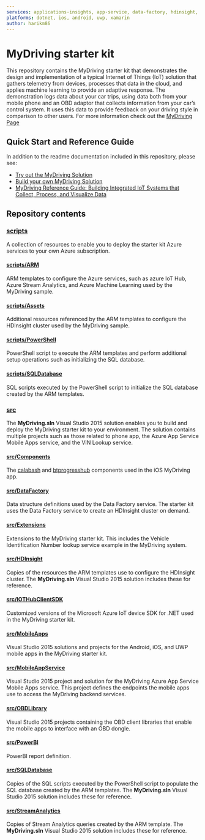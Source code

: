 ```yaml
---
services: applications-insights, app-service, data-factory, hdinsight, hockeyapp, iot-hub, machine-learning, power-bi, sql-database, storage, stream-analytics, visual-studio-team-services 
platforms: dotnet, ios, android, uwp, xamarin
author: harikm86
---
```



# MyDriving starter kit

This repository contains the MyDriving starter kit that demonstrates the design and implementation of a typical Internet of Things (IoT) solution that gathers telemetry from devices, processes that data in the cloud, and applies machine learning to provide an adaptive response. The demonstration logs data about your car trips, using data both from your mobile phone and an OBD adaptor that collects information from your car’s control system. It uses this data to provide feedback on your driving style in comparison to other users. For more information check out the [MyDriving Page](http://aka.ms/iotsampleapp)

## Quick Start and Reference Guide

In addition to the readme documentation included in this repository, please see:

- [Try out the MyDriving Solution](http://aka.ms/mydriving-use)
- [Build your own MyDriving Solution](http://aka.ms/mydriving-start)
- [MyDriving Reference Guide: Building Integrated IoT Systems that Collect, Process, and Visualize Data](http://aka.ms/mydriving-keynote)

## Repository contents

### [scripts](./scripts)

A collection of resources to enable you to deploy the starter kit Azure services to your own Azure subscription.

#### [scripts/ARM](./scripts/ARM)

ARM templates to configure the Azure services, such as azure IoT Hub, Azure Stream Analytics, and Azure Machine Learning used by the MyDriving sample.

#### [scripts/Assets](./scripts/Assets)

Additional resources referenced by the ARM templates to configure the HDInsight cluster used by the MyDriving sample.

#### [scripts/PowerShell](./scripts/PowerShell)

PowerShell script to execute the ARM templates and perform additional setup operations such as initializing the SQL database.

#### [scripts/SQLDatabase](./scripts/SQLDatabase)

SQL scripts executed by the PowerShell script to initialize the SQL database created by the ARM templates.

### [src](./src)

The **MyDriving.sln** Visual Studio 2015 solution enables you to build and deploy the MyDriving starter kit to your environment. The solution contains multiple projects such as those related to phone app, the Azure App Service Mobile Apps service, and the VIN Lookup service.

#### [src/Components](./src/Components)

The [calabash](.src\Components\calabash-16.2\component\DEtails.md) and [btprogresshub](.\src\Components\btprogresshud-1.20\component\Details.md) components used in the iOS MyDriving app.

#### [src/DataFactory](./src/DataFactory)

Data structure definitions used by the Data Factory service. The starter kit uses the Data Factory service to create an HDInsight cluster on demand.

#### [src/Extensions](./src/Extensions)

Extensions to the MyDriving starter kit. This includes the Vehicle Identification Number lookup service example in the MyDriving system.

#### [src/HDInsight](./src/HDInsight)

Copies of the resources the ARM templates use to configure the HDInsight cluster. The **MyDriving.sln** Visual Studio 2015 solution includes these for reference.

#### [src/IOTHubClientSDK](./src/IOTHubClientSDK)

Customized versions of the Microsoft Azure IoT device SDK for .NET used in the MyDriving starter kit.

#### [src/MobileApps](./src/MobileApps)

Visual Studio 2015 solutions and projects for the Android, iOS, and UWP mobile apps in the MyDriving starter kit.

#### [src/MobileAppService](./src/MobileAppService)

Visual Studio 2015 project and solution for the MyDriving Azure App Service Mobile Apps service. This project defines the endpoints the mobile apps use to access the MyDriving backend services.

#### [src/OBDLibrary](./src/OBDLibrary)

Visual Studio 2015 projects containing the OBD client libraries that enable the mobile apps to interface with an OBD dongle.

#### [src/PowerBI](./src/PowerBI)

PowerBI report definition.

#### [src/SQLDatabase](./src/SQLDatabase)

Copies of the SQL scripts executed by the PowerShell script to populate the SQL database created by the ARM templates. The **MyDriving.sln** Visual Studio 2015 solution includes these for reference.

#### [src/StreamAnalytics](./src/StreamAnalytics)

Copies of Stream Analytics queries created by the ARM template. The **MyDriving.sln** Visual Studio 2015 solution includes these for reference.


